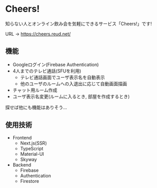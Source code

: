 # Cheers!

知らない人とオンライン飲み会を気軽にできるサービス「Cheers!」です!

URL -> https://cheers.reud.net/

## 機能

- Googleログイン(Firebase Authentication)
- 4人までのテレビ通話(SFUを利用)
  - テレビ通話画面でユーザ表示名を自動表示
  - 他のユーザのルームへの入退出に応じて自動画面描画
- チャット用ルーム作成
- ユーザ表示名変更(ルームに入るとき, 部屋を作成するとき)

探せば他にも機能はありそう...

## 使用技術

- Frontend
  - Next.js(SSR)
  - TypeScript
  - Material-UI
  - Skyway
- Backend
  -  Firebase
  - Authentication
  - Firestore

